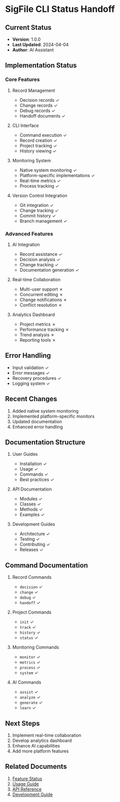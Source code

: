 # SigFile CLI Status Handoff

## Current Status
- **Version**: 1.0.0
- **Last Updated**: 2024-04-04
- **Author**: AI Assistant

## Implementation Status

### Core Features
1. Record Management
   - Decision records ✓
   - Change records ✓
   - Debug records ✓
   - Handoff documents ✓

2. CLI Interface
   - Command execution ✓
   - Record creation ✓
   - Project tracking ✓
   - History viewing ✓

3. Monitoring System
   - Native system monitoring ✓
   - Platform-specific implementations ✓
   - Real-time metrics ✓
   - Process tracking ✓

4. Version Control Integration
   - Git integration ✓
   - Change tracking ✓
   - Commit history ✓
   - Branch management ✓

### Advanced Features
1. AI Integration
   - Record assistance ✓
   - Decision analysis ✓
   - Change tracking ✓
   - Documentation generation ✓

2. Real-time Collaboration
   - Multi-user support ✗
   - Concurrent editing ✗
   - Change notifications ✗
   - Conflict resolution ✗

3. Analytics Dashboard
   - Project metrics ✗
   - Performance tracking ✗
   - Trend analysis ✗
   - Reporting tools ✗

## Error Handling
- Input validation ✓
- Error messages ✓
- Recovery procedures ✓
- Logging system ✓

## Recent Changes
1. Added native system monitoring
2. Implemented platform-specific monitors
3. Updated documentation
4. Enhanced error handling

## Documentation Structure
1. User Guides
   - Installation ✓
   - Usage ✓
   - Commands ✓
   - Best practices ✓

2. API Documentation
   - Modules ✓
   - Classes ✓
   - Methods ✓
   - Examples ✓

3. Development Guides
   - Architecture ✓
   - Testing ✓
   - Contributing ✓
   - Releases ✓

## Command Documentation
1. Record Commands
   - `decision` ✓
   - `change` ✓
   - `debug` ✓
   - `handoff` ✓

2. Project Commands
   - `init` ✓
   - `track` ✓
   - `history` ✓
   - `status` ✓

3. Monitoring Commands
   - `monitor` ✓
   - `metrics` ✓
   - `process` ✓
   - `system` ✓

4. AI Commands
   - `assist` ✓
   - `analyze` ✓
   - `generate` ✓
   - `learn` ✓

## Next Steps
1. Implement real-time collaboration
2. Develop analytics dashboard
3. Enhance AI capabilities
4. Add more platform features

## Related Documents
1. [Feature Status](../docs/features/status.md)
2. [Usage Guide](../docs/guides/usage.md)
3. [API Reference](../docs/api/reference.md)
4. [Development Guide](../docs/development/guide.md) 